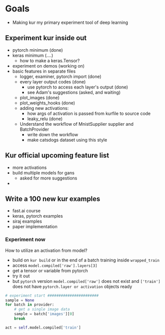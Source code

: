 
# Goals
- Making kur my primary experiment tool of deep learning

## Experiment kur inside out
- pytorch minimum (done)
- keras minimum (....)
	- how to make a keras.Tensor?
- experiment on demos (working on)
- basic features in separate files
	- logger, examiner, pytorch import (done)
	- every layer output codes (done)
		- use pytorch to access each layer's output (done)
		- see Adam's suggestions (asked, and waiting)
	- plot_images (done)
	- plot_weights_hooks (done)
	- adding new activations:
		- how args of activation is passed from kurfile to source code 
		- leaky_relu (done)
	- Understand the workflow of MnistSupplier supplier and BatchProvider
		- write down the workflow
		- make catsdogs dataset using this style


## Kur official upcoming feature list
- more activations
- build multiple models for gans
	- asked for more suggestions
-

## Write a 100 new kur examples
- fast.ai course
- keras, pytorch examples
- siraj examples
- paper implementation

### Experiment now
How to utilize an activation from model?
- build on `kur build` or in the end of a batch training inside `wrapped_train`
- access `model.compiled['raw'].layers[3]`
- get a tensor or variable from pytorch
- try it out
- but `pytorch` version `model.compiled['raw']` does not exist and `['train']` does not have `pytorch.layer or activation` objects ready

```python
# experiment start #######################
sample = None
for batch in provider:
	# get a single image data
	sample = batch['images'][0]
	break

act = self.model.compiled['train']
```
